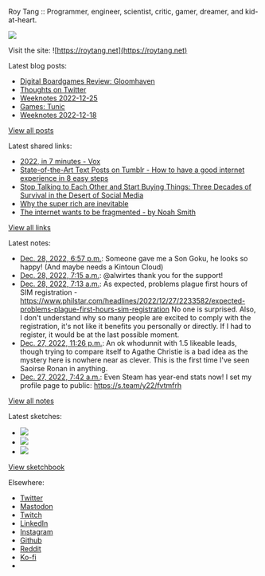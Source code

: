 Roy Tang :: Programmer, engineer, scientist, critic, gamer, dreamer, and kid-at-heart.

![](https://roytang.net/static/img/profile.jpg)

Visit the site: ![https://roytang.net](https://roytang.net)

Latest blog posts:

- [Digital Boardgames Review: Gloomhaven](https://roytang.net/2022/12/gloomhaven/)
- [Thoughts on Twitter](https://roytang.net/2022/12/thoughts-on-twitter/)
- [Weeknotes 2022-12-25](https://roytang.net/2022/12/weeknotes-12-25/)
- [Games: Tunic](https://roytang.net/2022/12/tunic/)
- [Weeknotes 2022-12-18](https://roytang.net/2022/12/weeknotes-12-18/)

[View all posts](https://roytang.net/blog)

Latest shared links:

- [2022, in 7 minutes - Vox](https://roytang.net/2022/12/28e9718789dbad4d5b5a2bb5f92ce52a/)
- [State-of-the-Art Text Posts on Tumblr - How to have a good internet experience in 8 easy steps](https://roytang.net/2022/12/d499aa12ce0b17fdb932e40060d7cab2/)
- [Stop Talking to Each Other and Start Buying Things: Three Decades of Survival in the Desert of Social Media](https://roytang.net/2022/12/4e895ef0df681810814e47f9c4db4629/)
- [Why the super rich are inevitable](https://roytang.net/2022/12/abc6388d884555162ca616eabe4c19e5/)
- [The internet wants to be fragmented - by Noah Smith](https://roytang.net/2022/12/a9c926c3bab19883981af9287ad66ec6/)

[View all links](https://roytang.net/links)

Latest notes:

- [Dec. 28, 2022, 6:57 p.m.](https://roytang.net/2022/12/a3bbd841f397fea5dc6c969ff4acc7bf/): Someone gave me a Son Goku, he looks so happy! (And maybe needs a Kintoun Cloud)
- [Dec. 28, 2022, 7:15 a.m.](https://roytang.net/2022/12/109588179043520670/): @alwirtes thank you for the support!
- [Dec. 28, 2022, 7:13 a.m.](https://roytang.net/2022/12/4795d020d965b07c782e42ce88e0d717/): As expected, problems plague first hours of SIM registration - https://www.philstar.com/headlines/2022/12/27/2233582/expected-problems-plague-first-hours-sim-registration No one is surprised. Also, I don&#x27;t understand why so many people are excited to comply with the registration, it&#x27;s not like it benefits you personally or directly. If I had to register, it would be at the last possible moment.
- [Dec. 27, 2022, 11:26 p.m.](https://roytang.net/2022/12/letterboxd-review-329402655/): An ok whodunnit with 1.5 likeable leads, though trying to compare itself to Agathe Christie is a bad idea as the mystery here is nowhere near as clever. This is the first time I&#x27;ve seen Saoirse Ronan in anything.
- [Dec. 27, 2022, 7:42 a.m.](https://roytang.net/2022/12/88c72f6f397be40f17274e6888825dcf/): Even Steam has year-end stats now! I set my profile page to public: https://s.team/y22/fvtmfrh

[View all notes](https://roytang.net/notes)

Latest sketches:


- ![](https://roytang.net/media/cache/f5/83/f583e6f8cabb768e013c3292f03b5274.jpg)
- ![](https://roytang.net/media/cache/dc/31/dc31bec42193147458f2e50c9a7fe4ac.jpg)
- ![](https://roytang.net/media/cache/73/2b/732bd4c80057609c59932ce77d753675.jpg)

[View sketchbook](https://roytang.net/albums/sketchbook)


Elsewhere:

- [Twitter](https://twitter.com/roytang)
- [Mastodon](https://indieweb.social/@roytang)
- [Twitch](https://twitch.tv/twitchyroy)
- [LinkedIn](https://www.linkedin.com/in/roytang)
- [Instagram](https://instagram.com/roytang0400)
- [Github](https://github.com/roytang)
- [Reddit](https://reddit.com/u/hungryroy)
- [Ko-fi](https://ko-fi.com/roytang)
- [](mailto:hello@roytang.net)